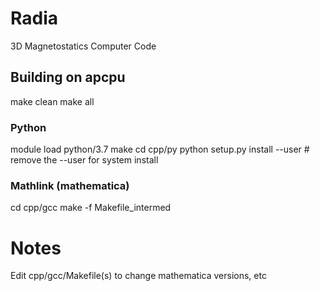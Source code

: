 # Radia
3D Magnetostatics Computer Code


## Building on apcpu
make clean
make all

### Python
module load python/3.7
make
cd cpp/py
python setup.py install --user # remove the --user for system install

### Mathlink (mathematica)
cd cpp/gcc
make -f Makefile_intermed


# Notes
Edit cpp/gcc/Makefile(s) to change mathematica versions, etc
